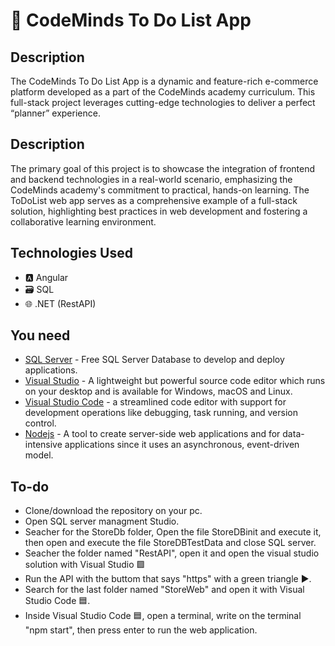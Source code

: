 # 🛒 CodeMinds To Do List App

## Description

The CodeMinds To Do List App is a dynamic and feature-rich e-commerce platform developed as a part of the CodeMinds academy curriculum. This full-stack project leverages cutting-edge technologies to deliver a perfect “planner” experience.

## Description

The primary goal of this project is to showcase the integration of frontend and backend technologies in a real-world scenario, emphasizing the CodeMinds academy's commitment to practical, hands-on learning. The ToDoList web app serves as a comprehensive example of a full-stack solution, highlighting best practices in web development and fostering a collaborative learning environment.

## Technologies Used

- 🅰️ Angular
- 🗃️ SQL
- 🌐 .NET (RestAPI)


## You need

 - [SQL Server](https://www.microsoft.com/en-us/sql-server/sql-server-downloads) - Free SQL Server Database to develop and deploy applications.
 - [Visual Studio](https://visualstudio.microsoft.com) - A lightweight but powerful source code editor which runs on your desktop and is available for Windows, macOS and Linux.
 - [Visual Studio Code](https://code.visualstudio.com) - a streamlined code editor with support for development operations like debugging, task running, and version control.
 - [Nodejs](https://nodejs.org/en) - A tool to create server-side web applications and for data-intensive applications since it uses an asynchronous, event-driven model.


## To-do

- Clone/download the repository on your pc.
- Open SQL server managment Studio.
- Seacher for the StoreDb folder, Open the file StoreDBinit and execute it, then open and execute the file StoreDBTestData and close SQL server.
- Seacher the folder named "RestAPI", open it and open the visual studio solution with Visual Studio 🟪
- Run the API with the buttom that says "https" with a green triangle ▶.
- Search for the last folder named "StoreWeb" and open it with Visual Studio Code 🟦.
- Inside Visual Studio Code 🟦, open a terminal, write on the terminal "npm start", then press enter to run the web application. 




